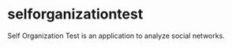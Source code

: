 selforganizationtest
====================

Self Organization Test is an application to analyze social networks.
